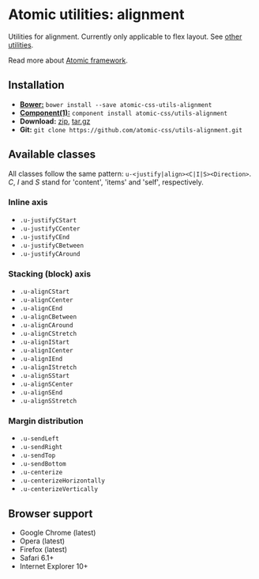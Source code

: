 # Atomic utilities: alignment

Utilities for alignment. Currently only applicable to flex layout.
See [other utilities](https://github.com/atomic-css/utils).

Read more about [Atomic framework](https://github.com/atomic-css/atomic).

## Installation

* [__Bower:__](http://bower.io)
  `bower install --save atomic-css-utils-alignment`
* [__Component(1):__](http://component.io)
  `component install atomic-css/utils-alignment`
* __Download:__
  [zip](https://github.com/atomic-css/utils-alignment/zipball/master),
  [tar.gz](https://github.com/atomic-css/utils-alignment/tarball/master)
* __Git:__ `git clone https://github.com/atomic-css/utils-alignment.git`

## Available classes

All classes follow the same pattern: `u-<justify|align><C|I|S><Direction>`.
*C*, *I* and *S* stand for 'content', 'items' and 'self', respectively.

### Inline axis

* `.u-justifyCStart`
* `.u-justifyCCenter`
* `.u-justifyCEnd`
* `.u-justifyCBetween`
* `.u-justifyCAround`

### Stacking (block) axis

* `.u-alignCStart`
* `.u-alignCCenter`
* `.u-alignCEnd`
* `.u-alignCBetween`
* `.u-alignCAround`
* `.u-alignCStretch`
* `.u-alignIStart`
* `.u-alignICenter`
* `.u-alignIEnd`
* `.u-alignIStretch`
* `.u-alignSStart`
* `.u-alignSCenter`
* `.u-alignSEnd`
* `.u-alignSStretch`

### Margin distribution

* `.u-sendLeft`
* `.u-sendRight`
* `.u-sendTop`
* `.u-sendBottom`
* `.u-centerize`
* `.u-centerizeHorizontally`
* `.u-centerizeVertically`

## Browser support

* Google Chrome (latest)
* Opera (latest)
* Firefox (latest)
* Safari 6.1+
* Internet Explorer 10+